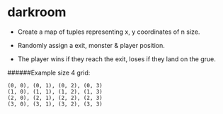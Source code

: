 # darkroom

* Create a map of tuples representing x, y coordinates of n size.

* Randomly assign a exit, monster & player position.

* The player wins if they reach the exit, loses if they land on the grue.

######Example size 4 grid:
```
(0, 0), (0, 1), (0, 2), (0, 3)
(1, 0), (1, 1), (1, 2), (1, 3)
(2, 0), (2, 1), (2, 2), (2, 3)
(3, 0), (3, 1), (3, 2), (3, 3)
```
